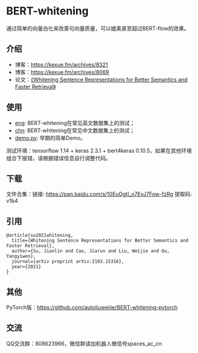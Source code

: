 # BERT-whitening
通过简单的向量白化来改善句向量质量，可以媲美甚至超过BERT-flow的效果。

## 介绍
- 博客：https://kexue.fm/archives/8321
- 博客：https://kexue.fm/archives/8069
- 论文：[《Whitening Sentence Representations for Better Semantics and Faster Retrieval》](https://arxiv.org/abs/2103.15316)

## 使用

- [eng](https://github.com/bojone/BERT-whitening/tree/main/eng): BERT-whitening在常见英文数据集上的测试；
- [chn](https://github.com/bojone/BERT-whitening/tree/main/chn): BERT-whitening在常见中文数据集上的测试；
- [demo.py](https://github.com/bojone/BERT-whitening/blob/main/demo.py): 早期的简单Demo。

测试环境：tensorflow 1.14 + keras 2.3.1 + bert4keras 0.10.5，如果在其他环境组合下报错，请根据错误信息自行调整代码。

## 下载

文件合集：链接: https://pan.baidu.com/s/10EuOgtI_o7EvJ7Fow-fzRg 提取码: v1b4

## 引用
```
@article{su2021whitening,
  title={Whitening Sentence Representations for Better Semantics and Faster Retrieval},
  author={Su, Jianlin and Cao, Jiarun and Liu, Weijie and Ou, Yangyiwen},
  journal={arXiv preprint arXiv:2103.15316},
  year={2021}
}
```

## 其他

PyTorch版：https://github.com/autoliuweijie/BERT-whitening-pytorch

## 交流
QQ交流群：808623966，微信群请加机器人微信号spaces_ac_cn
